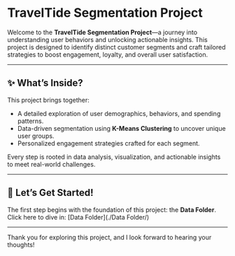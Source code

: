 # TravelTide Segmentation Project

Welcome to the **TravelTide Segmentation Project**—a journey into understanding user behaviors and unlocking actionable insights. This project is designed to identify distinct customer segments and craft tailored strategies to boost engagement, loyalty, and overall user satisfaction.

---

## ✨ What’s Inside?
This project brings together:
- A detailed exploration of user demographics, behaviors, and spending patterns.
- Data-driven segmentation using **K-Means Clustering** to uncover unique user groups.
- Personalized engagement strategies crafted for each segment.

Every step is rooted in data analysis, visualization, and actionable insights to meet real-world challenges.

---

## 🚀 Let’s Get Started!  
The first step begins with the foundation of this project: the **Data Folder**.  
Click here to dive in: [Data Folder](./Data Folder/)

---


Thank you for exploring this project, and I look forward to hearing your thoughts!
